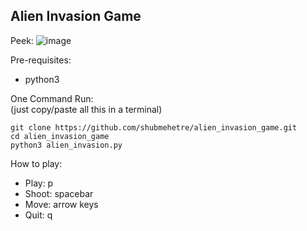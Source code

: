 ## Alien Invasion Game

Peek:
![image](https://user-images.githubusercontent.com/37409002/174050425-ecc24e6d-ff0b-41ea-8c88-0cca8cb13e32.png)

Pre-requisites:
- python3

One Command Run:
<br />
(just copy/paste all this in a terminal)
```
git clone https://github.com/shubmehetre/alien_invasion_game.git
cd alien_invasion_game
python3 alien_invasion.py
```

How to play:
- Play: p
- Shoot: spacebar
- Move: arrow keys
- Quit: q
